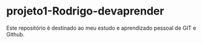 # projeto1-Rodrigo-devaprender
Este repositório é destinado ao meu estudo e aprendizado pessoal de  GIT e Github.
